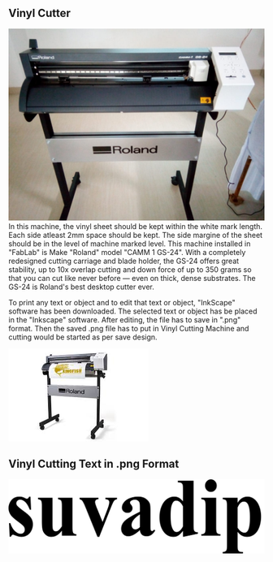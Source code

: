 ## Vinyl Cutter
![Vinyl Cutter Machine](img/vinylcutter.jpeg "vinyl")
In this machine, the vinyl sheet should be kept within the white mark length.
Each side atleast 2mm space should be kept.
The side margine of the sheet should be in the level of machine marked level.
This machine installed in "FabLab" is Make "Roland" model "CAMM 1 GS-24".
With a completely redesigned cutting carriage and blade holder, the GS-24 offers great stability, up to 10x overlap cutting and down force of up to 350 grams so that you can cut like never before — even on thick, dense substrates. The GS-24 is Roland's best desktop cutter ever.

To print any text or object and to edit that text or object, "InkScape" software has been downloaded. The selected text or object has be placed in the "Inkscape" software. After editing, the file has to save in ".png" format. Then the saved .png file has to put in Vinyl Cutting Machine and cutting would be started as per save design.

![Vinyl Cutter Machine](img/rolandvinyl.jpg "vinyl")

## Vinyl Cutting Text in .png Format


![Vinyl Cutting Text in .png Format](img/suvadipvinyl.png "Vinyl Cutting Text")